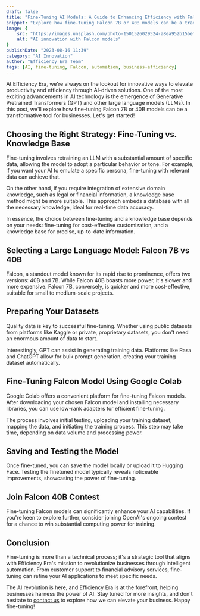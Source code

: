 ```yaml
---
draft: false
title: "Fine-Tuning AI Models: A Guide to Enhancing Efficiency with Falcon 7B/40B"
snippet: "Explore how fine-tuning Falcon 7B or 40B models can be a transformative tool for businesses, aligning with Efficiency Era's mission to revolutionize through AI-driven solutions."
image: {
    src: "https://images.unsplash.com/photo-1501526029524-a8ea952b15be?ixlib=rb-4.0.3&ixid=M3wxMjA3fDB8MHxwaG90by1wYWdlfHx8fGVufDB8fHx8fA%3D%3D&auto=format&fit=crop&w=1170&q=80",
    alt: "AI innovation with Falcon models"
}
publishDate: "2023-08-16 11:39"
category: "AI Innovation"
author: "Efficiency Era Team"
tags: [AI, fine-tuning, Falcon, automation, business-efficiency]
---
```



At Efficiency Era, we're always on the lookout for innovative ways to elevate productivity and efficiency through AI-driven solutions. One of the most exciting advancements in AI technology is the emergence of Generative Pretrained Transformers (GPT) and other large language models (LLMs). In this post, we'll explore how fine-tuning Falcon 7B or 40B models can be a transformative tool for businesses. Let's get started!

## Choosing the Right Strategy: Fine-Tuning vs. Knowledge Base

Fine-tuning involves retraining an LLM with a substantial amount of specific data, allowing the model to adopt a particular behavior or tone. For example, if you want your AI to emulate a specific persona, fine-tuning with relevant data can achieve that.

On the other hand, if you require integration of extensive domain knowledge, such as legal or financial information, a knowledge base method might be more suitable. This approach embeds a database with all the necessary knowledge, ideal for real-time data accuracy.

In essence, the choice between fine-tuning and a knowledge base depends on your needs: fine-tuning for cost-effective customization, and a knowledge base for precise, up-to-date information.

## Selecting a Large Language Model: Falcon 7B vs 40B

Falcon, a standout model known for its rapid rise to prominence, offers two versions: 40B and 7B. While Falcon 40B boasts more power, it's slower and more expensive. Falcon 7B, conversely, is quicker and more cost-effective, suitable for small to medium-scale projects.

## Preparing Your Datasets

Quality data is key to successful fine-tuning. Whether using public datasets from platforms like Kaggle or private, proprietary datasets, you don't need an enormous amount of data to start.

Interestingly, GPT can assist in generating training data. Platforms like Rasa and ChatGPT allow for bulk prompt generation, creating your training dataset automatically.

## Fine-Tuning Falcon Model Using Google Colab

Google Colab offers a convenient platform for fine-tuning Falcon models. After downloading your chosen Falcon model and installing necessary libraries, you can use low-rank adapters for efficient fine-tuning.

The process involves initial testing, uploading your training dataset, mapping the data, and initiating the training process. This step may take time, depending on data volume and processing power.

## Saving and Testing the Model

Once fine-tuned, you can save the model locally or upload it to Hugging Face. Testing the finetuned model typically reveals noticeable improvements, showcasing the power of fine-tuning.

## Join Falcon 40B Contest

Fine-tuning Falcon models can significantly enhance your AI capabilities. If you're keen to explore further, consider joining OpenAI's ongoing contest for a chance to win substantial computing power for training.

## Conclusion

Fine-tuning is more than a technical process; it's a strategic tool that aligns with Efficiency Era's mission to revolutionize businesses through intelligent automation. From customer support to financial advisory services, fine-tuning can refine your AI applications to meet specific needs.

The AI revolution is here, and Efficiency Era is at the forefront, helping businesses harness the power of AI. Stay tuned for more insights, and don't hesitate to [contact us](/contact) to explore how we can elevate your business. Happy fine-tuning!
